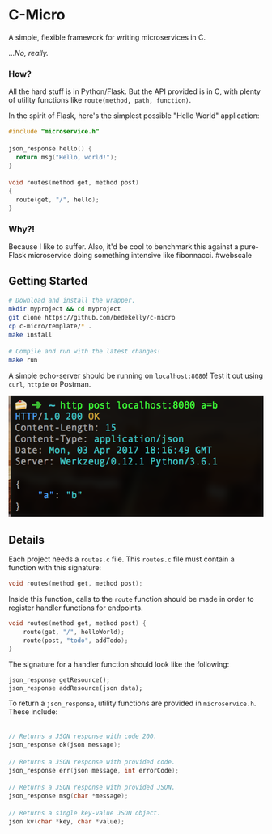 # C-Micro

A simple, flexible framework for writing microservices in C.

...*No, really.*

### How?

All the hard stuff is in Python/Flask. But the API provided is in C, with plenty of utility functions like `route(method, path, function)`.

In the spirit of Flask, here's the simplest possible "Hello World" application:

```c
#include "microservice.h"

json_response hello() {
  return msg("Hello, world!");
}

void routes(method get, method post)
{
  route(get, "/", hello);
}
```

### Why?!

Because I like to suffer. Also, it'd be cool to benchmark this against a pure-Flask microservice doing something intensive like fibonnacci. #webscale

## Getting Started

```bash
# Download and install the wrapper.
mkdir myproject && cd myproject
git clone https://github.com/bedekelly/c-micro
cp c-micro/template/* .
make install

# Compile and run with the latest changes!
make run
```

A simple echo-server should be running on `localhost:8080`! Test it out using `curl`, `httpie` or Postman.

![](screenshot.png)

## Details

Each project needs a `routes.c` file. This `routes.c` file must contain a function with this signature:

```c
void routes(method get, method post);
````

Inside this function, calls to the `route` function should be made in order to register handler functions for endpoints.

```C
void routes(method get, method post) {
    route(get, "/", helloWorld);
    route(post, "todo", addTodo);
}
```

The signature for a handler function should look like the following:

```
json_response getResource();
json_response addResource(json data);
```

To return a `json_response`, utility functions are provided in `microservice.h`. These include:

```c

// Returns a JSON response with code 200.
json_response ok(json message);

// Returns a JSON response with provided code.
json_response err(json message, int errorCode);

// Returns a JSON response with provided JSON.
json_response msg(char *message);

// Returns a single key-value JSON object.
json kv(char *key, char *value);
```
